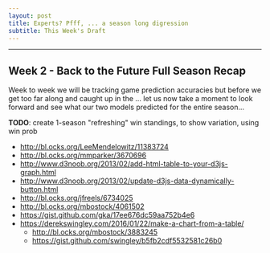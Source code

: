 ```yaml
---
layout: post
title: Experts? Pfff, ... a season long digression
subtitle: This Week's Draft
---
```


---

## Week 2 - Back to the Future Full Season Recap 

Week to week we will be tracking game prediction accuracies but before we get too far along and caught up in the ... let us now take a moment to look forward and see what our two models predicted for the entire season... 

**TODO**: create 1-season "refreshing" win standings, to show variation, using win prob
 * http://bl.ocks.org/LeeMendelowitz/11383724
 * http://bl.ocks.org/mmparker/3670696
 * http://www.d3noob.org/2013/02/add-html-table-to-your-d3js-graph.html
 * http://www.d3noob.org/2013/02/update-d3js-data-dynamically-button.html
 * http://bl.ocks.org/jfreels/6734025
 * http://bl.ocks.org/mbostock/4061502
 * https://gist.github.com/gka/17ee676dc59aa752b4e6
 * https://derekswingley.com/2016/01/22/make-a-chart-from-a-table/
    * http://bl.ocks.org/mbostock/3883245
    * https://gist.github.com/swingley/b5fb2cdf5532581c26b0
